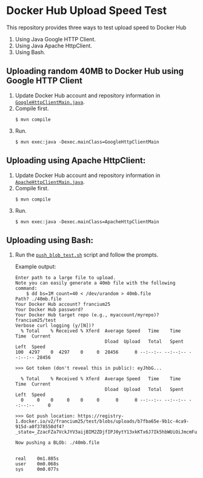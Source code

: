 # Docker Hub Upload Speed Test

This repository provides three ways to test upload speed to Docker Hub
   1. Using Java Google HTTP Client.
   2. Using Java Apache HttpClient.
   3. Using Bash.

## Uploading random 40MB to Docker Hub using Google HTTP Client

   1. Update Docker Hub account and repository information in [`GoogleHttpClientMain.java`](src/main/java/GoogleHttpClientMain.java).
   2. Compile first.
      ```
      $ mvn compile
   3. Run.
      ```
      $ mvn exec:java -Dexec.mainClass=GoogleHttpClientMain
      ```

## Uploading using Apache HttpClient:

   1. Update Docker Hub account and repository information in [`ApacheHttpClientMain.java`](src/main/java/ApacheHttpClientMain.java).
   2. Compile first.
      ```
      $ mvn compile
   3. Run.
      ```
      $ mvn exec:java -Dexec.mainClass=ApacheHttpClientMain
      ```

## Uploading using Bash:

   1. Run the [`push_blob_test.sh`](push_blob_test.sh) script and follow the prompts.
   
      Example output:
      ```
      Enter path to a large file to upload.
      Note you can easily generate a 40mb file with the following command:
          $ dd bs=1M count=40 < /dev/urandom > 40mb.file
      Path? ./40mb.file
      Your Docker Hub account? francium25
      Your Docker Hub password?
      Your Docker Hub target repo (e.g., myaccount/myrepo)? francium25/test
      Verbose curl logging (y/[N])?
        % Total    % Received % Xferd  Average Speed   Time    Time     Time  Current
                                       Dload  Upload   Total   Spent    Left  Speed
      100  4297    0  4297    0     0  28456      0 --:--:-- --:--:-- --:--:-- 28456
 
      >>> Got token (don't reveal this in public): eyJhbG...
 
        % Total    % Received % Xferd  Average Speed   Time    Time     Time  Current
                                       Dload  Upload   Total   Spent    Left  Speed
        0     0    0     0    0     0      0      0 --:--:-- --:--:-- --:--:--     0
 
      >>> Got push location: https://registry-1.docker.io/v2/francium25/test/blobs/uploads/b7fba65e-9b1c-4ca9-915d-a0f378550df4?_state=_ZzacFZa7VckJYV3aijBIM2ZDjfIPJ0ytY13xkKTx6J7Ik5hbWUiOiJmcmFuY2l1bTI1L3Rlc3QiLCJVVUlEIjoiYjdmYmE2NWUtOWIxYy00Y2E5LTkxNWQtYTBmMzc4NTUwZGY0IiwiT2Zmc2V0IjowLCJTdGFydGVkQXQiOiIyMDIwLTAyLTA0VDE2OjU2OjM3LjYzODY5MTQyWiJ9
 
      Now pushing a BLOb: ./40mb.file
 
 
      real    0m1.885s
      user    0m0.068s
      sys     0m0.077s
      ```
